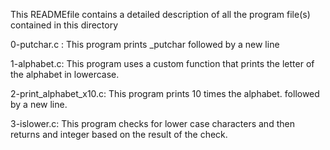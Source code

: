 This READMEfile contains a detailed description of all the program file(s) contained in this directory

  0-putchar.c : This program prints _putchar followed by a new line

  1-alphabet.c: This program uses a custom function that prints the letter of the alphabet in lowercase.

  2-print_alphabet_x10.c: This program  prints 10 times the alphabet. followed by a new line.

  3-islower.c: This program checks for lower case characters and then returns and integer based on the result of the check. 
